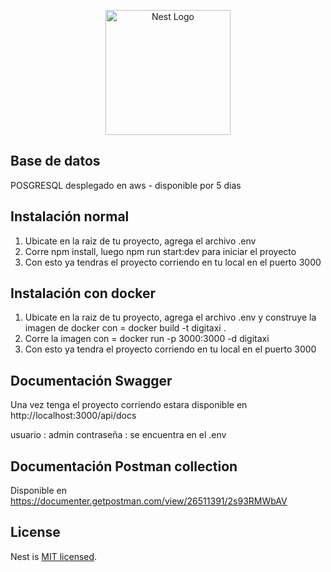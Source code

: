 <p align="center">
  <a href="http://nestjs.com/" target="blank"><img src="https://nestjs.com/img/logo-small.svg" width="200" alt="Nest Logo" /></a>
</p>

[circleci-image]: https://img.shields.io/circleci/build/github/nestjs/nest/master?token=abc123def456
[circleci-url]: https://circleci.com/gh/nestjs/nest

## Base de datos

POSGRESQL desplegado en aws - disponible por 5 dias

## Instalación normal

1. Ubicate en la raiz de tu proyecto, agrega el archivo .env 
2. Corre npm install, luego npm run start:dev para iniciar el proyecto
3. Con esto ya tendras el proyecto corriendo en tu local en el puerto 3000

## Instalación con docker

1. Ubicate en la raiz de tu proyecto, agrega el archivo .env y construye la imagen de docker con = docker build -t digitaxi .
2. Corre la imagen con = docker run -p 3000:3000 -d digitaxi
3. Con esto ya tendra el proyecto corriendo en tu local en el puerto 3000

## Documentación Swagger

Una vez tenga el proyecto corriendo estara disponible en http://localhost:3000/api/docs

usuario : admin
contraseña : se encuentra en el .env

## Documentación Postman collection

Disponible en https://documenter.getpostman.com/view/26511391/2s93RMWbAV

## License

Nest is [MIT licensed](LICENSE).
